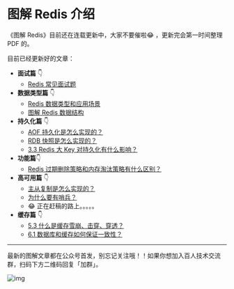 # 图解 Redis 介绍

《图解 Redis》目前还在连载更新中，大家不要催啦:joy: ，更新完会第一时间整理 PDF 的。

目前已经更新好的文章：
- **面试篇** :point_down:
   - [Redis 常见面试题](1.%20Redis%20常见面试题.md)
- **数据类型篇** :point_down:
   - [Redis 数据类型和应用场景](2.1%20Redis%20常见数据类型和应用场景.md)
   - [图解 Redis 数据结构](2.2%20Redis%20数据结构.md)
- **持久化篇** :point_down:
	- [AOF 持久化是怎么实现的？](3.1%20AOF%20持久化是怎么实现的？.md) 	
	- [RDB 快照是怎么实现的？](3.2%20RDB%20快照是怎么实现的？.md) 
	- [3.3 Redis 大 Key 对持久化有什么影响？](3.3%20Redis%20大%20Key%20对持久化有什么影响？.md) 
- **功能篇**:point_down:
   - [Redis 过期删除策略和内存淘汰策略有什么区别？](4.1%20Redis%20过期删除策略和内存淘汰策略有什么区别？.md) 
- **高可用篇** :point_down:
   - [主从复制是怎么实现的？](5.1%20主从复制是怎么实现的？.md) 	
   - [为什么要有哨兵？](/redis/cluster/sentinel.html)
   - :joy:  正在赶稿的路上。。。。。
- **缓存篇** :point_down:
   - [5.3 什么是缓存雪崩、击穿、穿透？](5.3%20什么是缓存雪崩、击穿、穿透？.md) 	
   - [6.1 数据库和缓存如何保证一致性？](6.1%20数据库和缓存如何保证一致性？.md) 	

----

最新的图解文章都在公众号首发，别忘记关注哦！！如果你想加入百人技术交流群，扫码下方二维码回复「加群」。

![img](https://cdn.xiaolincoding.com/gh/xiaolincoder/ImageHost3@main/%E5%85%B6%E4%BB%96/%E5%85%AC%E4%BC%97%E5%8F%B7%E4%BB%8B%E7%BB%8D.png)
